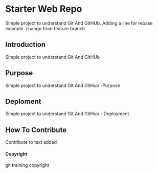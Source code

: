# Starter Web Repo

Simple project to understand Git And GitHUb.
Adding a line for rebase example.
change from feature branch

## Introduction

Simple project to understand Git And GitHUb

## Purpose

Simple project to understand Git And GitHub -Purpose

## Deploment

Simple project to understand Git And GitHub - Deployment

## How To Contribute

Contribute to text added

#### Copyright

 git training   copyright